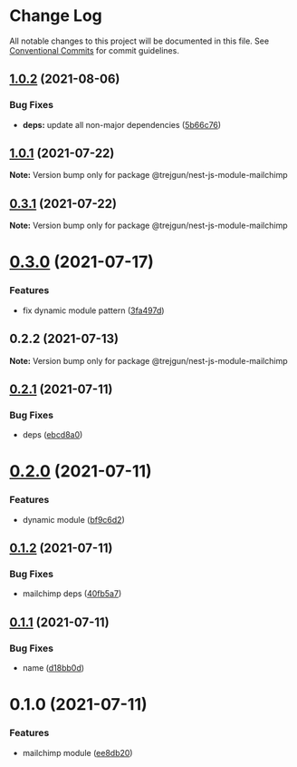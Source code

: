 # Change Log

All notable changes to this project will be documented in this file.
See [Conventional Commits](https://conventionalcommits.org) for commit guidelines.

## [1.0.2](https://github.com/trejgun/common-packages/compare/@trejgun/nest-js-module-mailchimp@1.0.1...@trejgun/nest-js-module-mailchimp@1.0.2) (2021-08-06)


### Bug Fixes

* **deps:** update all non-major dependencies ([5b66c76](https://github.com/trejgun/common-packages/commit/5b66c76f423364d3a15c5cbfcbf9f70167542217))





## [1.0.1](https://github.com/trejgun/common-packages/compare/@trejgun/nest-js-module-mailchimp@0.3.1...@trejgun/nest-js-module-mailchimp@1.0.1) (2021-07-22)

**Note:** Version bump only for package @trejgun/nest-js-module-mailchimp





## [0.3.1](https://github.com/trejgun/common-packages/compare/@trejgun/nest-js-module-mailchimp@0.3.0...@trejgun/nest-js-module-mailchimp@0.3.1) (2021-07-22)

**Note:** Version bump only for package @trejgun/nest-js-module-mailchimp





# [0.3.0](https://github.com/trejgun/common-packages/compare/@trejgun/nest-js-module-mailchimp@0.2.2...@trejgun/nest-js-module-mailchimp@0.3.0) (2021-07-17)


### Features

* fix dynamic module pattern ([3fa497d](https://github.com/trejgun/common-packages/commit/3fa497d59882060f4e72ff7f4db1c704656b77da))





## 0.2.2 (2021-07-13)

**Note:** Version bump only for package @trejgun/nest-js-module-mailchimp





## [0.2.1](https://github.com/trejgun/common-packages/compare/@trejgun/nest-js-module-mailchimp@0.2.0...@trejgun/nest-js-module-mailchimp@0.2.1) (2021-07-11)


### Bug Fixes

* deps ([ebcd8a0](https://github.com/trejgun/common-packages/commit/ebcd8a09fafd3a24a3bce0ccd691c20a36eb2d73))





# [0.2.0](https://github.com/trejgun/common-packages/compare/@trejgun/nest-js-module-mailchimp@0.1.2...@trejgun/nest-js-module-mailchimp@0.2.0) (2021-07-11)


### Features

* dynamic module ([bf9c6d2](https://github.com/trejgun/common-packages/commit/bf9c6d29d1214e5b5c8a463c106d4c0bc5e4763b))





## [0.1.2](https://github.com/trejgun/common-packages/compare/@trejgun/nest-js-module-mailchimp@0.1.1...@trejgun/nest-js-module-mailchimp@0.1.2) (2021-07-11)


### Bug Fixes

* mailchimp deps ([40fb5a7](https://github.com/trejgun/common-packages/commit/40fb5a7d0b03b8f7bbcdeb0ef295c62bd3ee7b62))





## [0.1.1](https://github.com/trejgun/common-packages/compare/@trejgun/nest-js-module-mailchimp@0.1.0...@trejgun/nest-js-module-mailchimp@0.1.1) (2021-07-11)


### Bug Fixes

* name ([d18bb0d](https://github.com/trejgun/common-packages/commit/d18bb0d4caa63941ae9abf7bfd4653213d597006))





# 0.1.0 (2021-07-11)


### Features

* mailchimp module ([ee8db20](https://github.com/trejgun/common-packages/commit/ee8db205c27d814b2ae0cfb80cb5782b88e043c2))
